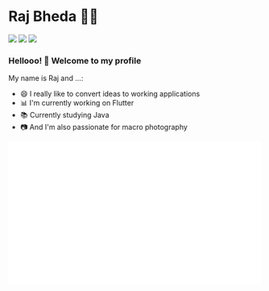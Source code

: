 
<!--
**rajbheda5/rajbheda5** is a ✨ _special_ ✨ repository because its `README.md` (this file) appears on your GitHub profile.

Here are some ideas to get you started:

- 🔭 I’m currently working on ...
- 🌱 I’m currently learning ...
- 👯 I’m looking to collaborate on ...
- 🤔 I’m looking for help with ...
- 💬 Ask me about ...
- 📫 How to reach me: ...
- 😄 Pronouns: ...
- ⚡ Fun fact: ...
-->
# Raj Bheda :man_technologist:

[<img src="https://img.shields.io/badge/twitter-%231DA1F2.svg?&style=for-the-badge&logo=twitter&logoColor=white" />](https://twitter.com/rajbheda5) [<img src="https://img.shields.io/badge/linkedin-%230077B5.svg?&style=for-the-badge&logo=linkedin&logoColor=white" />](https://www.linkedin.com/in/rajbheda5/) [<img src = "https://img.shields.io/badge/instagram-%23E4405F.svg?&style=for-the-badge&logo=instagram&logoColor=white">](https://www.instagram.com/raj.bheda)

### Hellooo! 👋 Welcome to my profile

My name is Raj and ...:

 - 😄 I really like to convert ideas to working applications
 - 📊 I'm currently working on Flutter
 - 📚 Currently studying Java
 - 📷 And I'm also passionate for macro photography

![Flutter](https://github.com/rajbheda5/rajbheda5/blob/master/flutter.gif)
